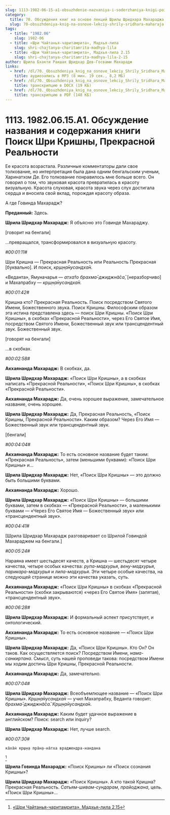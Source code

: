 ```yaml
---
slug: 1113-1982-06-15-a1-obsuzhdenie-nazvaniya-i-soderzhaniya-knigi-poisk-shri-krishny-prekrasnoj-realnosti
category:
  title: 70. Обсуждения книг на основе лекций Шрилы Шридхара Махараджа
  slug: 70-obsuzhdeniya-knig-na-osnove-lekciy-shrily-sridhara-maharaja
tags:
  - title: "1982.06"
    slug: 1982-06
  - title: «Шри Чайтанья-чаритамрита», Мадхья-лила
    slug: shri-chajtanya-charitamrita-madhya-lila
  - title: «Шри Чайтанья-чаритамрита», Мадхья-лила 2.15
    slug: shri-chajtanya-charitamrita-madhya-lila-2-15
author: Шрила Бхакти Ракшак Шридхар Дев-Госвами Махарадж
links:
  - href: /dl/70._Obsuzhdeniya_knig_na_osnove_lekciy_Shrily_Sridhara_Maharaja/1113_1982.06.15.A1_SridharMj_Obsuzhdenie_nazvanija_i_soderzhanija_knigi_Poisk_Shri_Krishny_Prekrasnoj_Realnosti.mp3
    title: аудиозапись в MP3 (8 мин. 19 сек., 8,2 МБ)
  - href: /dl/70._Obsuzhdeniya_knig_na_osnove_lekciy_Shrily_Sridhara_Maharaja/1113_1982.06.15.A1_SridharMj_Obsuzhdenie_nazvanija_i_soderzhanija_knigi_Poisk_Shri_Krishny_Prekrasnoj_Realnosti.docx
    title: транскрипцию в DOCX (19 КБ)
  - href: /dl/70._Obsuzhdeniya_knig_na_osnove_lekciy_Shrily_Sridhara_Maharaja/1113_1982.06.15.A1_SridharMj_Obsuzhdenie_nazvanija_i_soderzhanija_knigi_Poisk_Shri_Krishny_Prekrasnoj_Realnosti.pdf
    title: транскрипцию в PDF (148 КБ)
---
```


# 1113. 1982.06.15.A1. Обсуждение названия и содержания книги Поиск Шри Кришны, Прекрасной Реальности

Ее красота возрастала. Различные комментаторы дали свое толкование, но интерпретация была дана одним бенгальским ученым, Харинатхом Де. Его толкование понравилось мне больше всего. Он говорил о том, что звуковая красота превратилась в красоту визуальную. Красота слуховая, красота звука через слух достигала сердца и вносила свой вклад, порождая красоту образа.

А где Говинда Махарадж?

**Преданный:** Здесь.

**Шрила Шридхар Махарадж:** Я объясню это Говинде Махараджу.

[говорит на бенгали]

…превращался, трансформировался в визуальную красоту.

*#00:01:11#*

Шри Кришна — Прекрасная Реальность или Реальность Прекрасная [буквально]. И поиск, *кр̣ш̣н̣а̄нусандха̄н.*

«Веданта», Ямуначарья — *атха̄то брахма̄-джиджн̃а̄са̄*, [неразборчиво] и Махапрабху — *кр̣ш̣н̣а̄нусандха̄н.*

*#00:01:42#*

Кришна кто? Прекрасная Реальность. Поиск посредством Святого Имени, Божественного звука. Поиск Кришны. Философским образом эта истина представлена здесь — поиск Шри Кришны. «Поиск Шри Кришны», в скобках «Прекрасной Реальности», через Его Святое Имя, посредством Святого Имени, Божественный звук или трансцендентный звук. Божественный звук.

[говорят на бенгали]

…в скобках.

*#00:02:58#*

**Акхаянанда Махарадж:** В скобках, да.

**Шрила Шридхар Махарадж:** «Поиск Шри Кришны», а в скобках написать «Прекрасной Реальности», «Поиск Шри Кришны», в скобках «Прекрасной Реальности».

**Акхаянанда Махарадж:** Да, очень хорошее выражение, замечательное название, очень хорошее.

**Шрила Шридхар Махарадж:** Да, Прекрасная Реальность, «Поиск Кришны, Прекрасной Реальности». Каким образом? Через Его Имя — Божественный звук или трансцендентный звук.

[бенгали]

*#00:04:04#*

**Акхаянанда Махарадж:** То есть основное название будет таким: «Прекрасная Реальность», затем (меньшими буквами): «Поиск Шри Кришны» и…

**Шрила Шридхар Махарадж:** Нет, «Поиск Шри Кришны» — это должно быть большими буквами.

**Акхаянанда Махарадж:** Хорошо.

**Шрила Шридхар Махарадж:** «Поиск Шри Кришны» — большими буквами, затем в скобках — «Прекрасной Реальности», а маленькими буквами — «Через Его Святое Имя — Божественный звук» или «трансцендентный звук».

*#00:04:41#*

[Шрила Шридхар Махарадж разговаривает со Шрилой Говиндой Махараджем на бенгали.]

*#00:05:24#*

Нараяна имеет шестьдесят качеств, а Кришна — шестьдесят четыре качества, четыре особых качества: *рупа-мадхурья*, *вену-мадхурья*, *парикара-мадхурья* и *лила-мадхурья*. Эти четыре особые качества, на следующей странице можно эти качества указать, суть.

**Акхаянанда Махарадж:** «Поиск Шри Кришны» в скобках «Прекрасной Реальности» (скобки закрываются) «через Его Святое Имя» (запятая), «трансцендентный звук».

*#00:06:28#*

**Шрила Шридхар Махарадж:** И формальный аспект присутствует, и онтологический.

**Акхаянанда Махарадж:** То есть основное название — «Поиск Шри Кришны».

**Шрила Шридхар Махарадж:** Да, «Поиск Шри Кришны». Кто Он? Он таков. Как осуществляется поиск? Посредством Имени, *нама-санкиртана*. Смысл, суть нашей проповеди такова: посредством Имени мы ходим достичь Шри Кришны, Прекрасной Реальности.

**Акхаянанда Махарадж:** Да, замечательно.

*#00:07:04#*

**Шрила Шридхар Махарадж:** Всеобъемлющее название — «Поиск Шри Кришны». *Кр̣ш̣н̣а̄нусандха̄н* — учил Махапрабху, Веданта говорит: *брахма̄-джиджн̃а̄са̄*. *Кр̣ш̣н̣а̄нусандха̄н*.

**Акхаянанда Махарадж:** Каким будет удачное выражение в английском? Поиск: search или inquiry?

**Шрила Шридхар Махарадж:** Нет, лучше search.

*#00:07:30#*

    ка̄ха̄н̇ кр̣ш̣н̣а пра̄н̣а-на̄тха враджендра-нандана
[^_ftn1]

**Шрила Говинда Махарадж:** «Поиск Кришны» ли «Поиск сознания Кришны»?

**Шрила Шридхар Махарадж:** «Поиск Кришны». А кто такой Кришна? Прекрасная Реальность. *Сатьям-шивам-сундарам*, *прайоджана*, цель. «Поиск Шри Кришны»…



[^_ftn1]: [«Шри Чайтанья-чаритамрита», Мадхья-лила 2.15](../notes/shri-chajtanya-charitamrita-madhya-lila/shri-chajtanya-charitamrita-madhya-lila-2-15.md)
